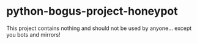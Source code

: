 # python-bogus-project-honeypot
This project contains nothing and should not be used by anyone... except you bots and mirrors!
